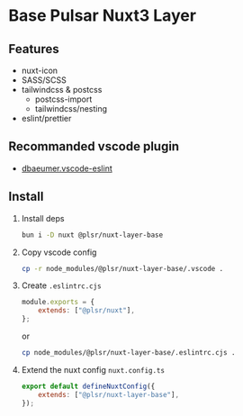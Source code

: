 # Base Pulsar Nuxt3 Layer

## Features

- nuxt-icon
- SASS/SCSS
- tailwindcss & postcss
    - postcss-import
    - tailwindcss/nesting
- eslint/prettier

## Recommanded vscode plugin

- [dbaeumer.vscode-eslint](https://marketplace.visualstudio.com/items?itemName=dbaeumer.vscode-eslint)

## Install

1. Install deps
    ```bash
    bun i -D nuxt @plsr/nuxt-layer-base
    ```

2. Copy vscode config
    ```bash
    cp -r node_modules/@plsr/nuxt-layer-base/.vscode .
    ```

3. Create `.eslintrc.cjs`
    ```js
    module.exports = {
        extends: ["@plsr/nuxt"],
    };
    ```
    or
    ```bash
    cp node_modules/@plsr/nuxt-layer-base/.eslintrc.cjs .
    ```

4. Extend the nuxt config `nuxt.config.ts`
    ```js
    export default defineNuxtConfig({
        extends: ["@plsr/nuxt-layer-base"],
    });
    ```
